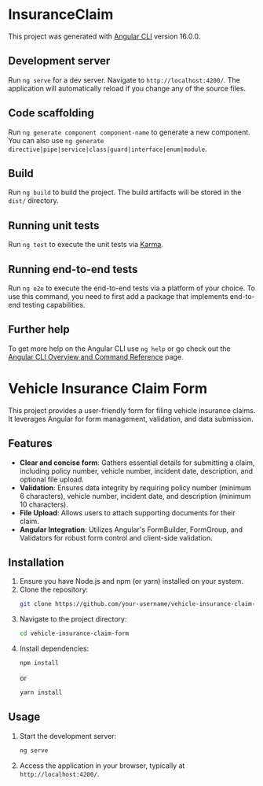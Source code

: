 # InsuranceClaim

This project was generated with [Angular CLI](https://github.com/angular/angular-cli) version 16.0.0.

## Development server

Run `ng serve` for a dev server. Navigate to `http://localhost:4200/`. The application will automatically reload if you change any of the source files.

## Code scaffolding

Run `ng generate component component-name` to generate a new component. You can also use `ng generate directive|pipe|service|class|guard|interface|enum|module`.

## Build

Run `ng build` to build the project. The build artifacts will be stored in the `dist/` directory.

## Running unit tests

Run `ng test` to execute the unit tests via [Karma](https://karma-runner.github.io).

## Running end-to-end tests

Run `ng e2e` to execute the end-to-end tests via a platform of your choice. To use this command, you need to first add a package that implements end-to-end testing capabilities.

## Further help

To get more help on the Angular CLI use `ng help` or go check out the [Angular CLI Overview and Command Reference](https://angular.io/cli) page.

# Vehicle Insurance Claim Form

This project provides a user-friendly form for filing vehicle insurance claims. It leverages Angular for form management, validation, and data submission.

## Features

- **Clear and concise form**: Gathers essential details for submitting a claim, including policy number, vehicle number, incident date, description, and optional file upload.
- **Validation**: Ensures data integrity by requiring policy number (minimum 6 characters), vehicle number, incident date, and description (minimum 10 characters).
- **File Upload**: Allows users to attach supporting documents for their claim.
- **Angular Integration**: Utilizes Angular's FormBuilder, FormGroup, and Validators for robust form control and client-side validation.

## Installation

1. Ensure you have Node.js and npm (or yarn) installed on your system.
2. Clone the repository:
    ```bash
    git clone https://github.com/your-username/vehicle-insurance-claim-form.git
    ```
3. Navigate to the project directory:
    ```bash
    cd vehicle-insurance-claim-form
    ```
4. Install dependencies:
    ```bash
    npm install
    ```
    or
    ```bash
    yarn install
    ```

## Usage

1. Start the development server:
    ```bash
    ng serve
    ```
2. Access the application in your browser, typically at `http://localhost:4200/`.
